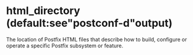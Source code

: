 # html_directory (default:see"postconf-d"output) 


The location of Postfix HTML files that describe how to build,
configure or operate a specific Postfix subsystem or feature.



